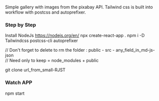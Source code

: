 Simple gallery with images from the pixabay API. Tailwind css is built into workflow with postcss and autoprefixer.

### Step by Step
Install NodeJs https://nodejs.org/en/
npx create-react-app .
npm i -D Tailwindcss postcss-cli autoprefixer

// Don't forget to delete to rm the folder : public - src - any_field_in_md-js-json
<br>
// Need only to keep = node_modules + public

git clone url_from_small-RJST

### Watch APP
npm start

